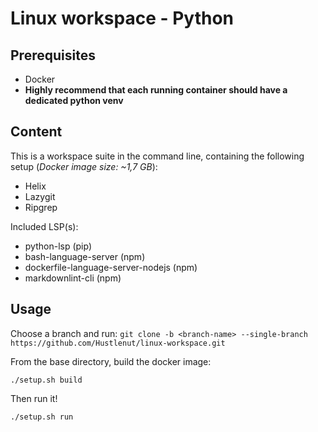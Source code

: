 # Linux workspace - Python

## Prerequisites
- Docker
- **Highly recommend that each running container 
    should have a dedicated python venv**

## Content
This is a workspace suite in the command line, containing the 
following setup (*Docker image size: ~1,7 GB*):
- Helix
- Lazygit
- Ripgrep

Included LSP(s):
- python-lsp (pip)
- bash-language-server (npm)
- dockerfile-language-server-nodejs (npm)
- markdownlint-cli (npm)

## Usage
Choose a branch and run:
```git clone -b <branch-name> --single-branch https://github.com/Hustlenut/linux-workspace.git```

From the base directory, build the docker image:

```./setup.sh build```

Then run it!

```./setup.sh run```
